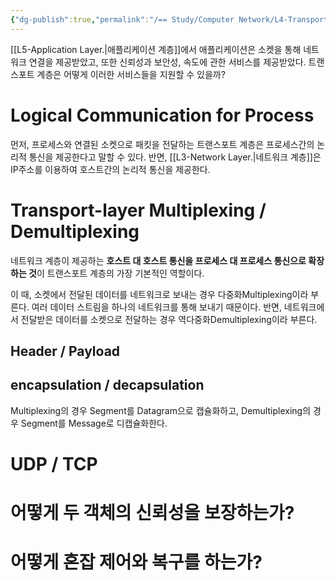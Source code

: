 ```yaml
---
{"dg-publish":true,"permalink":"/== Study/Computer Network/L4-Transport Layer_/","created":"2023-12-14T17:07:14.000+09:00","updated":"2025-01-14T15:33:44.000+09:00"}
---
```



[[L5-Application Layer.\|애플리케이션 계층]]에서 애플리케이션은 소켓을 통해 네트워크 연결을 제공받았고, 또한 신뢰성과 보안성, 속도에 관한 서비스를 제공받았다. 트랜스포트 계층은 어떻게 이러한 서비스들을 지원할 수 있을까?

# Logical Communication for Process

먼저, 프로세스와 연결된 소켓으로 패킷을 전달하는 트랜스포트 계층은 프로세스간의 논리적 통신을 제공한다고 말할 수 있다. 반면, [[L3-Network Layer.\|네트워크 계층]]은 IP주소를 이용하여 호스트간의 논리적 통신을 제공한다.

# Transport-layer Multiplexing / Demultiplexing

네트워크 계층이 제공하는 **호스트 대 호스트 통신을 프로세스 대 프로세스 통신으로 확장하는 것**이 트랜스포트 계층의 가장 기본적인 역할이다.

이 때, 소켓에서 전달된 데이터를 네트워크로 보내는 경우 다중화Multiplexing이라 부른다. 여러 데이터 스트림을 하나의 네트워크를 통해 보내기 때문이다. 반면, 네트워크에서 전달받은 데이터를 소켓으로 전달하는 경우 역다중화Demultiplexing이라 부른다.

## Header / Payload
## encapsulation / decapsulation
Multiplexing의 경우 Segment를 Datagram으로 캡슐화하고,
Demultiplexing의 경우 Segment를 Message로 디캡슐화한다.

# UDP / TCP

# 어떻게 두 객체의 신뢰성을 보장하는가?

# 어떻게 혼잡 제어와 복구를 하는가?
